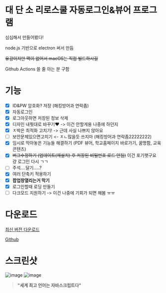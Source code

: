 
# 대 단 소 리로스쿨 자동로그인&뷰어 프로그램
심심해서 만들어봤다!

node.js 기반으로 electron 써서 만듬

~~유감이지만 맥이 없어서 macOS는 직접 빌드하시길~~

Github Actions 쓸 줄 아는 분 구함 

# 기능

- [x] ID&PW 암호화? 저장 (해킹방어과 연락좀)
- [x] 자동로그인
- [x] 로그아웃하면 저장된 정보 삭제
- [x] 디자인 내뭣대로 바꾸기❤️ -> 이건 안할게용 나중에 하던지
- [x] ㅈ박은 최적화 고치기! -> 근데 사실 나쁘지 않아요
- [ ] 보안문제있으면고치기 <- ㅈㄴ많을듯 쓰지마 (해킹방어과 연락좀22222222)
- [x] 임시로 막아놓은 기능들 해결하기 (PDF 뷰어, 학교홈페이지 바로가기, 꿈명함, 교육콘텐츠)
- [x] ~~버그수정하기 (업데이트(재설치) 후 저장된 비밀번호 로드 안됨)~~ 이건 포기햇구요 걍 로그인 다시 ㄱㄱ
- [ ] 주석....달기.....?
- [x] 여러 단축키 적용하기
- [x] **팝업창열리는거 막기**
- [x] 로그인할때 로딩 만들기
- [ ] 다크모드 지원하기 -> 이건 나중에 기회가 되면 해봄 ㅠㅠ

# 다운로드
[최신 버전 다운로드](https://github.com/jxheum/riroschool_electron/releases/latest)

[Github](https://github.com/jxheum/riroschool_electron)

# 스크린샷
![image](https://github.com/user-attachments/assets/b2af1d65-dda5-4df8-8ae3-4c929219d60e)
![image](https://github.com/user-attachments/assets/a71bbb17-162f-4e00-93be-5057efd5584c)

> __"세계 최고 언어는 자바스크립트다"__
